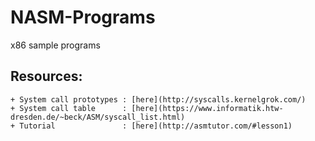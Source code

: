 # NASM-Programs
x86 sample programs

Resources:
----------
    + System call prototypes : [here](http://syscalls.kernelgrok.com/)
    + System call table      : [here](https://www.informatik.htw-dresden.de/~beck/ASM/syscall_list.html)
    + Tutorial               : [here](http://asmtutor.com/#lesson1)
